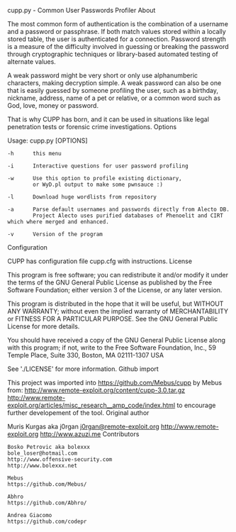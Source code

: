 cupp.py - Common User Passwords Profiler
About

The most common form of authentication is the combination of a username and a password or passphrase. If both match values stored within a locally stored table, the user is authenticated for a connection. Password strength is a measure of the difficulty involved in guessing or breaking the password through cryptographic techniques or library-based automated testing of alternate values.

A weak password might be very short or only use alphanumberic characters, making decryption simple. A weak password can also be one that is easily guessed by someone profiling the user, such as a birthday, nickname, address, name of a pet or relative, or a common word such as God, love, money or password.

That is why CUPP has born, and it can be used in situations like legal penetration tests or forensic crime investigations.
Options

Usage: cupp.py [OPTIONS]

    -h      this menu

    -i      Interactive questions for user password profiling

    -w      Use this option to profile existing dictionary,
            or WyD.pl output to make some pwnsauce :)

    -l      Download huge wordlists from repository

    -a      Parse default usernames and passwords directly from Alecto DB.
            Project Alecto uses purified databases of Phenoelit and CIRT which where merged and enhanced.

    -v      Version of the program

Configuration

CUPP has configuration file cupp.cfg with instructions.
License

This program is free software; you can redistribute it and/or modify it under the terms of the GNU General Public License as published by the Free Software Foundation; either version 3 of the License, or any later version.

This program is distributed in the hope that it will be useful, but WITHOUT ANY WARRANTY; without even the implied warranty of MERCHANTABILITY or FITNESS FOR A PARTICULAR PURPOSE. See the GNU General Public License for more details.

You should have received a copy of the GNU General Public License along with this program; if not, write to the Free Software Foundation, Inc., 59 Temple Place, Suite 330, Boston, MA 02111-1307 USA

See './LICENSE' for more information.
Github import

This project was imported into https://github.com/Mebus/cupp by Mebus from:
http://www.remote-exploit.org/content/cupp-3.0.tar.gz
http://www.remote-exploit.org/articles/misc_research__amp_code/index.html
to encourage further developement of the tool.
Original author

Muris Kurgas aka j0rgan
j0rgan@remote-exploit.org
http://www.remote-exploit.org
http://www.azuzi.me
Contributors

    Bosko Petrovic aka bolexxx
    bole_loser@hotmail.com
    http://www.offensive-security.com
    http://www.bolexxx.net

    Mebus
    https://github.com/Mebus/

    Abhro
    https://github.com/Abhro/

    Andrea Giacomo
    https://github.com/codepr
